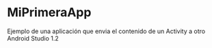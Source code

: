 # MiPrimeraApp
Ejemplo de una aplicación que envia el contenido de un Activity a otro
Android Studio 1.2
